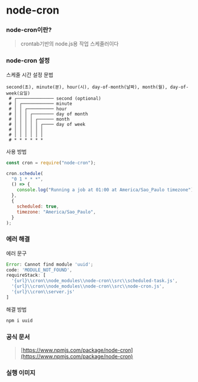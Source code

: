 # node-cron

### node-cron이란?

> crontab기반의 node.js용 작업 스케줄러이다

### node-cron 설정

스케줄 시간 설정 문법

```
second(초), minute(분), hour(시), day-of-month(날짜), month(월), day-of-week(요일)
 # ┌────────────── second (optional)
 # │ ┌──────────── minute
 # │ │ ┌────────── hour
 # │ │ │ ┌──────── day of month
 # │ │ │ │ ┌────── month
 # │ │ │ │ │ ┌──── day of week
 # │ │ │ │ │ │
 # │ │ │ │ │ │
 # * * * * * *
```

사용 방법

```js
const cron = require("node-cron");

cron.schedule(
  "0 1 * * *",
  () => {
    console.log("Running a job at 01:00 at America/Sao_Paulo timezone");
  },
  {
    scheduled: true,
    timezone: "America/Sao_Paulo",
  }
);
```

### 에러 해결

에러 문구

```js
Error: Cannot find module 'uuid';
code: 'MODULE_NOT_FOUND',
requireStack: [
  '{url}\\cron\\node_modules\\node-cron\\src\\scheduled-task.js',
  '{url}\\cron\\node_modules\\node-cron\\src\\node-cron.js',
  '{url}\\cron\\server.js'
]
```

해결 방법

```js
npm i uuid
```

### 공식 문서

> [https://www.npmjs.com/package/node-cron](https://www.npmjs.com/package/node-cron)

### 실행 이미지
